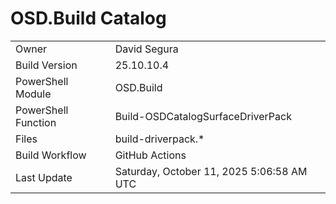 ﻿# OSD.Build Catalog

| | |
|-|-|
| Owner | David Segura |
| Build Version | 25.10.10.4 |
| PowerShell Module | OSD.Build |
| PowerShell Function | Build-OSDCatalogSurfaceDriverPack |
| Files | build-driverpack.* |
| Build Workflow | GitHub Actions |
| Last Update | Saturday, October 11, 2025 5:06:58 AM UTC |
